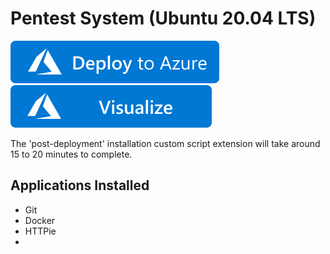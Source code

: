 # Pentest System (Ubuntu 20.04 LTS)

[![Deploy To Azure](https://raw.githubusercontent.com/Azure/azure-quickstart-templates/master/1-CONTRIBUTION-GUIDE/images/deploytoazure.svg?sanitize=true)](https://portal.azure.com/#create/Microsoft.Template/uri/https%3A%2F%2Fraw.githubusercontent.com%2Fdavidokeyode%2Fazure-offensive%2Fmaster%2Fpentest-vm-linux-template%2Fazuredeploy.json)
[![Visualize](https://raw.githubusercontent.com/Azure/azure-quickstart-templates/master/1-CONTRIBUTION-GUIDE/images/visualizebutton.svg?sanitize=true)](http://armviz.io/#/?load=https://portal.azure.com/#create/Microsoft.Template/uri/https%3A%2F%2Fraw.githubusercontent.com%2Fdavidokeyode%2Fazure-offensive%2Fmaster%2Fpentest-vm-linux-template%2Fazuredeploy.json)   


The 'post-deployment' installation custom script extension will take around 15 to 20 minutes to complete.

## Applications Installed
- Git
- Docker
- HTTPie 
- 